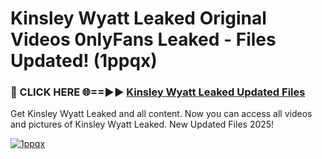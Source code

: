 # Kinsley Wyatt Leaked Original Videos 0nlyFans Leaked - Files Updated! (1ppqx)

<h3>🔴 CLICK HERE 🌐==►► <a href="https://tinyurl.com/ms9xzufz" rel="nofollow">Kinsley Wyatt Leaked Updated Files</a></h3>

Get Kinsley Wyatt Leaked and all content. Now you can access all videos and pictures of Kinsley Wyatt Leaked. New Updated Files 2025!

[![1ppqx](https://i.imgur.com/ppqm5kG.gif)](https://tinyurl.com/ms9xzufz)
